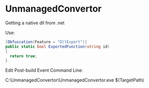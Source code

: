 # UnmanagedConvertor
 Getting a native dll from .net

Use:

```c#
[Obfuscation(Feature = "DllExport")]
public static bool ExportedFunction(string id)
{
  return true;
}
```

Edit Post-build Event Command Line: 

C:\UnmanagedConvertor\UnmanagedConvertor.exe $(TargetPath)

